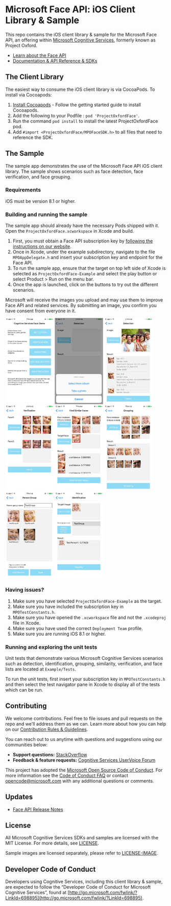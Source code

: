 # Microsoft Face API: iOS Client Library & Sample
This repo contains the iOS client library & sample for the Microsoft Face API, an offering within [Microsoft Cognitive Services](https://azure.microsoft.com/en-us/services/cognitive-services/), formerly known as Project Oxford.

* [Learn about the Face API](https://azure.microsoft.com/en-us/services/cognitive-services/face/)
* [Documentation & API Reference & SDKs](https://docs.microsoft.com/en-us/azure/cognitive-services/face/)

## The Client Library
The easiest way to consume the iOS client library is via CocoaPods. To install via Cocoapods:
 1. [Install Cocoapods](http://guides.cocoapods.org/using/getting-started.html) - Follow the getting started guide to install Cocoapods.
 2. Add the following to your Podfile : `pod 'ProjectOxfordFace'`.
 3. Run the command `pod install` to install the latest ProjectOxfordFace pod.
 4. Add `#import <ProjectOxfordFace/MPOFaceSDK.h>` to all files that need to reference the SDK.

## The Sample
The sample app demonstrates the use of the Microsoft Face API iOS client library. The sample shows scenarios such as face detection, face verification, and face grouping.

### Requirements
iOS must be version 8.1 or higher.

### Building and running the sample
The sample app should already have the necessary Pods shipped with it. Open the `ProjectOxfordFace.xcworkspace` in Xcode and build.

 1. First, you must obtain a Face API subscription key by [following the instructions on our website](https://azure.microsoft.com/en-us/try/cognitive-services/?api=face-api).
 2. Once in Xcode, under the example subdirectory, navigate to the file `MPOAppDelegate.h` and insert your subscription key and endpoint for the Face API.
 3. To run the sample app, ensure that the target on top left side of Xcode is selected as `ProjectOxfordFace-Example` and select the play button or select Product > Run on the menu bar.
 4. Once the app is launched, click on the buttons to try out the different scenarios.

Microsoft will receive the images you upload and may use them to improve Face API and related services. By submitting an image, you confirm you have consent from everyone in it.

<img src="SampleScreenshots/SampleScreenshot1.jpg" width="30%"/>
<img src="SampleScreenshots/SampleScreenshot2.jpg" width="30%"/>
<img src="SampleScreenshots/SampleScreenshot3.jpg" width="30%"/>
<img src="SampleScreenshots/SampleScreenshot4.jpg" width="30%"/>
<img src="SampleScreenshots/SampleScreenshot5.jpg" width="30%"/>
<img src="SampleScreenshots/SampleScreenshot6.jpg" width="30%"/>
<img src="SampleScreenshots/SampleScreenshot7.jpg" width="30%"/>
<img src="SampleScreenshots/SampleScreenshot8.jpg" width="30%"/>

### Having issues?
 1. Make sure you have selected `ProjectOxfordFace-Example` as the target.
 2. Make sure you have included the subscription key in `MPOTestConstants.h`.
 3. Make sure you have opened the `.xcworkspace` file and not the `.xcodeproj` file in Xcode.
 4. Make sure you have used the correct `Deployment Team` profile.
 5. Make sure you are running iOS 8.1 or higher.

### Running and exploring the unit tests
Unit tests that demonstrate various Microsoft Cognitive Services scenarios such as detection, identification, grouping, similarity, verification, and face lists are located at `Example/Tests`.

To run the unit tests, first insert your subscription key in `MPOTestConstants.h` and then select the test navigator pane in Xcode to display all of the tests which can be run.

## Contributing
We welcome contributions. Feel free to file issues and pull requests on the repo and we'll address them as we can. Learn more about how you can help on our [Contribution Rules & Guidelines](/CONTRIBUTING.md).

You can reach out to us anytime with questions and suggestions using our communities below:
 - **Support questions:** [StackOverflow](https://stackoverflow.com/questions/tagged/microsoft-cognitive)
 - **Feedback & feature requests:** [Cognitive Services UserVoice Forum](https://cognitive.uservoice.com)

This project has adopted the [Microsoft Open Source Code of Conduct](https://opensource.microsoft.com/codeofconduct/). For more information see the [Code of Conduct FAQ](https://opensource.microsoft.com/codeofconduct/faq/) or contact [opencode@microsoft.com](mailto:opencode@microsoft.com) with any additional questions or comments.

## Updates
* [Face API Release Notes](https://docs.microsoft.com/en-us/azure/cognitive-services/face/releasenotes)

## License
All Microsoft Cognitive Services SDKs and samples are licensed with the MIT License. For more details, see
[LICENSE](/LICENSE.md).

Sample images are licensed separately, please refer to [LICENSE-IMAGE](/LICENSE-IMAGE.md).


## Developer Code of Conduct
Developers using Cognitive Services, including this client library & sample, are expected to follow the “Developer Code of Conduct for Microsoft Cognitive Services”, found at [http://go.microsoft.com/fwlink/?LinkId=698895](http://go.microsoft.com/fwlink/?LinkId=698895).
